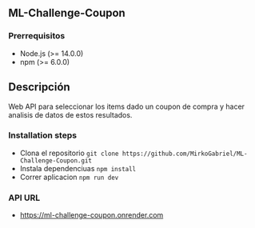 ## ML-Challenge-Coupon

### Prerrequisitos
- Node.js (>= 14.0.0)
- npm (>= 6.0.0)

## Descripción
Web API para seleccionar los items dado un coupon de compra y hacer analisis de datos de estos resultados.

### Installation steps
- Clona el repositorio `git clone https://github.com/MirkoGabriel/ML-Challenge-Coupon.git` 
- Instala dependenciuas `npm install`
- Correr aplicacion `npm run dev`

### API URL
- https://ml-challenge-coupon.onrender.com